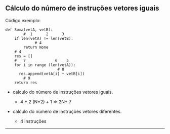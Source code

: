 
## Cálculo do número de instruções vetores iguais

Código exemplo:
```
def Soma(vetA, vetB):
        #  1      2      3  
    if len(vetA) != len(vetB):
             # 4
        return None
    # 4
    res = []
    #   7             6    5
    for i in range (len(vetA)):
                       # 8
      res.append(vetA[i] + vetB[i])
        # 9
    return res
```
- calculo do número de instruções vetores iguais.
    - 4 + 2 (N*2) + 1 => 2N+ 7

- calculo do número de instruções vetores diferentes.
    - 4 instruções

---
